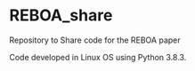 # REBOA_share
Repository to Share code for the REBOA paper

Code developed in Linux OS using Python 3.8.3. 
